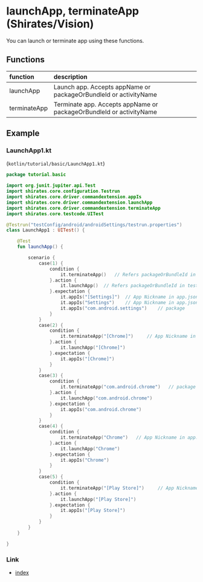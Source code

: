 # launchApp, terminateApp (Shirates/Vision)

You can launch or terminate app using these functions.

## Functions

| function     | description                                                         |
|:-------------|:--------------------------------------------------------------------|
| launchApp    | Launch app. Accepts appName or packageOrBundleId or activityName    |
| terminateApp | Terminate app. Accepts appName or packageOrBundleId or activityName |

## Example

### LaunchApp1.kt

(`kotlin/tutorial/basic/LaunchApp1.kt`)

```kotlin
package tutorial.basic

import org.junit.jupiter.api.Test
import shirates.core.configuration.Testrun
import shirates.core.driver.commandextension.appIs
import shirates.core.driver.commandextension.launchApp
import shirates.core.driver.commandextension.terminateApp
import shirates.core.testcode.UITest

@Testrun("testConfig/android/androidSettings/testrun.properties")
class LaunchApp1 : UITest() {

    @Test
    fun launchApp() {

        scenario {
            case(1) {
                condition {
                    it.terminateApp()   // Refers packageOrBundleId in testConfig.json
                }.action {
                    it.launchApp()  // Refers packageOrBundleId in testConfig.json
                }.expectation {
                    it.appIs("[Settings]")  // App Nickname in app.json
                    it.appIs("Settings")    // App Nickname in app.json
                    it.appIs("com.android.settings")    // package
                }
            }
            case(2) {
                condition {
                    it.terminateApp("[Chrome]")     // App Nickname in app.json
                }.action {
                    it.launchApp("[Chrome]")
                }.expectation {
                    it.appIs("[Chrome]")
                }
            }
            case(3) {
                condition {
                    it.terminateApp("com.android.chrome")   // package
                }.action {
                    it.launchApp("com.android.chrome")
                }.expectation {
                    it.appIs("com.android.chrome")
                }
            }
            case(4) {
                condition {
                    it.terminateApp("Chrome")   // App Nickname in app.json
                }.action {
                    it.launchApp("Chrome")
                }.expectation {
                    it.appIs("Chrome")
                }
            }
            case(5) {
                condition {
                    it.terminateApp("[Play Store]")     // App Nickname in app.json
                }.action {
                    it.launchApp("[Play Store]")
                }.expectation {
                    it.appIs("[Play Store]")
                }
            }
        }
    }

}
```

### Link

- [index](../../../../index.md)
